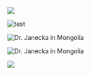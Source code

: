 <!--- this works --->
![](img/team/janecka-mongolia.jpg)

<!--- so does this, but no caption --->
![test](/img/janecka-logo.png)

![Dr. Janecka in Mongolia](/img/janecka-logo.png)

<!--- with caption --->

![Dr. Janecka in Mongolia](/./people_files/janecka-mongolia.jpg)

<!--- did not work --->
<img src="file://img/janecka-logo.png"/>